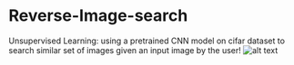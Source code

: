 # Reverse-Image-search
Unsupervised Learning: using a pretrained CNN model on cifar dataset to search similar set of images given an input image by the user!
![alt text](https://github.com/[username]/[reponame]/blob/[branch]/image.jpg?raw=true)
